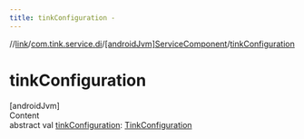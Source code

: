 ```yaml
---
title: tinkConfiguration -
---
```

//[link](../../index.md)/[com.tink.service.di](../index.md)/[[androidJvm]ServiceComponent](index.md)/[tinkConfiguration](tink-configuration.md)



# tinkConfiguration  
[androidJvm]  
Content  
abstract val [tinkConfiguration](tink-configuration.md): [TinkConfiguration](../../com.tink.service.network/[android-jvm]-tink-configuration/index.md)  



